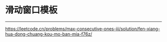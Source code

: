 # 滑动窗口模板

---

https://leetcode.cn/problems/max-consecutive-ones-iii/solution/fen-xiang-hua-dong-chuang-kou-mo-ban-mia-f76z/





